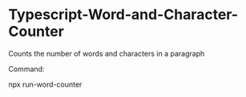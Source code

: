 # Typescript-Word-and-Character-Counter
Counts the number of words and characters in a paragraph

Command: 

npx run-word-counter
